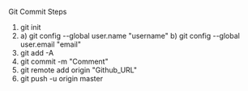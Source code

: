 Git Commit Steps
1. git init
2. a) git config --global user.name "username" b) git config --global user.email "email"
3. git add -A
4. git commit -m "Comment"
5. git remote add origin "Github_URL"
6. git push -u origin master
